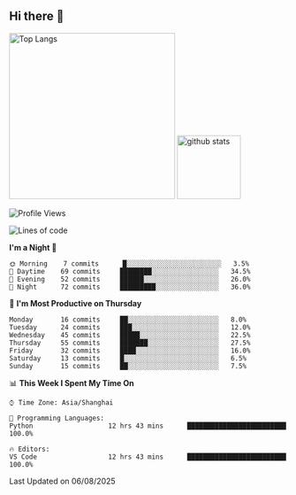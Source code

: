 ## Hi there 👋
<p align="left"> 
  <img alt="Top Langs" height="300px" src="https://github-readme-stats.vercel.app/api/top-langs/?username=Sierraki&layout=compact&show_icons=true&theme=onedark" />
  <a href="https://github.com/Sierraki/LC_Solve">
   <img alt="github stats"height="115px"  src="https://github-readme-stats.vercel.app/api/pin/?username=Sierraki&repo=LC_Solve&theme=onedark&show_icons=true" />
  </a>


<!--START_SECTION:waka-->
![Profile Views](http://img.shields.io/badge/Profile%20Views-0-blue)

![Lines of code](https://img.shields.io/badge/From%20Hello%20World%20I%27ve%20Written-2298%20lines%20of%20code-blue)

**I'm a Night 🦉** 

```text
🌞 Morning    7 commits      █░░░░░░░░░░░░░░░░░░░░░░░░   3.5% 
🌆 Daytime    69 commits     ████████░░░░░░░░░░░░░░░░░   34.5% 
🌃 Evening    52 commits     ██████░░░░░░░░░░░░░░░░░░░   26.0% 
🌙 Night      72 commits     █████████░░░░░░░░░░░░░░░░   36.0%

```
📅 **I'm Most Productive on Thursday** 

```text
Monday       16 commits     ██░░░░░░░░░░░░░░░░░░░░░░░   8.0% 
Tuesday      24 commits     ███░░░░░░░░░░░░░░░░░░░░░░   12.0% 
Wednesday    45 commits     █████░░░░░░░░░░░░░░░░░░░░   22.5% 
Thursday     55 commits     ███████░░░░░░░░░░░░░░░░░░   27.5% 
Friday       32 commits     ████░░░░░░░░░░░░░░░░░░░░░   16.0% 
Saturday     13 commits     █░░░░░░░░░░░░░░░░░░░░░░░░   6.5% 
Sunday       15 commits     ██░░░░░░░░░░░░░░░░░░░░░░░   7.5%

```


📊 **This Week I Spent My Time On** 

```text
⌚︎ Time Zone: Asia/Shanghai

💬 Programming Languages: 
Python                   12 hrs 43 mins      █████████████████████████   100.0%

🔥 Editors: 
VS Code                  12 hrs 43 mins      █████████████████████████   100.0%

```


 Last Updated on 06/08/2025
<!--END_SECTION:waka-->
